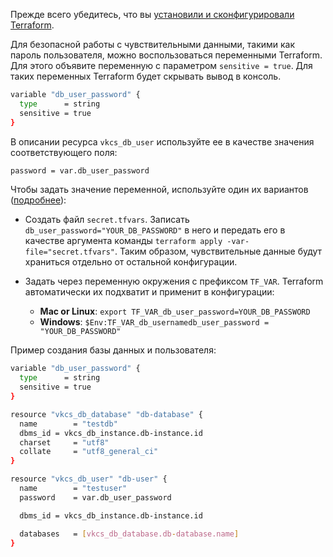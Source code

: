 <warn>

Прежде всего убедитесь, что вы [установили и сконфигурировали Terraform](../../../quick-start).

</warn>

Для безопасной работы с чувствительными данными, такими как пароль пользователя, можно воспользоваться переменными Terraform. Для этого объявите переменную c параметром `sensitive = true`. Для таких переменных Terraform будет скрывать вывод в консоль.

``` bash
variable "db_user_password" {
  type      = string
  sensitive = true
}
```

В описании ресурса `vkcs_db_user` используйте ее в качестве значения соответствующего поля:

``` bash
password = var.db_user_password
```

Чтобы задать значение переменной, используйте один их вариантов ([подробнее](https://learn.hashicorp.com/tutorials/terraform/sensitive-variables)):

- Создать файл `secret.tfvars`. Записать `db_user_password="YOUR_DB_PASSWORD"` в него и передать его в качестве аргумента команды `terraform apply -var-file="secret.tfvars"`. Таким образом, чувствительные данные будут храниться отдельно от остальной конфигурации.
- Задать через переменную окружения с префиксом `TF_VAR`. Terraform автоматически их подхватит и применит в конфигурации:

  - **Mac or Linux**: `export TF_VAR_db_user_password=YOUR_DB_PASSWORD`
  - **Windows**: `$Env:TF_VAR_db_usernamedb_user_password = "YOUR_DB_PASSWORD"`

Пример создания базы данных и пользователя:

``` bash
variable "db_user_password" {
  type      = string
  sensitive = true
}

resource "vkcs_db_database" "db-database" {
  name        = "testdb"
  dbms_id = vkcs_db_instance.db-instance.id
  charset     = "utf8"
  collate     = "utf8_general_ci"
}

resource "vkcs_db_user" "db-user" {
  name        = "testuser"
  password    = var.db_user_password

  dbms_id = vkcs_db_instance.db-instance.id

  databases   = [vkcs_db_database.db-database.name]
}
```
